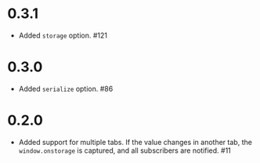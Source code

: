 # 0.3.1

- Added `storage` option. #121

# 0.3.0

- Added `serialize` option. #86

# 0.2.0

- Added support for multiple tabs. If the value changes in another tab, the `window.onstorage` is captured, and all subscribers are notified. #11
